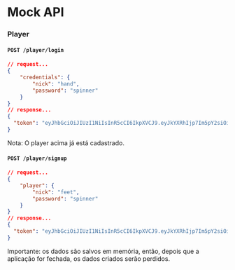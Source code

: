 # Mock API

### Player

#### ``` POST /player/login ```

``` json
// request...
{
	"credentials": {
		"nick": "hand",
		"password": "spinner"
	}
}
// response...
{
  "token": "eyJhbGciOiJIUzI1NiIsInR5cCI6IkpXVCJ9.eyJkYXRhIjp7Im5pY2siOiJoYW5kIn0sImlhdCI6MTU2NjUyMzkxOCwiZXhwIjoxNTY2NTI3NTE4fQ.sRwtfc-SNcUvb6mH4T3V9LXtGZlkwkFZRyC7GSRfCEc"
}
```

Nota: O player acima já está cadastrado.
#### ``` POST /player/signup ```

``` json
// request...
{
	"player": {
		"nick": "feet",
		"password": "spinner"
	}
}
// response...
{
  "token": "eyJhbGciOiJIUzI1NiIsInR5cCI6IkpXVCJ9.eyJkYXRhIjp7Im5pY2siOiJmZWV0In0sImlhdCI6MTU2NjUyNDA2NCwiZXhwIjoxNTY2NTI3NjY0fQ.eWLyKysEiKNOo5tu2EBIB1bA8SBLLi4XTxEhTvUxVKw"
}
```

Importante: os dados são salvos em memória, então, depois que a aplicação for fechada, os dados criados serão perdidos.